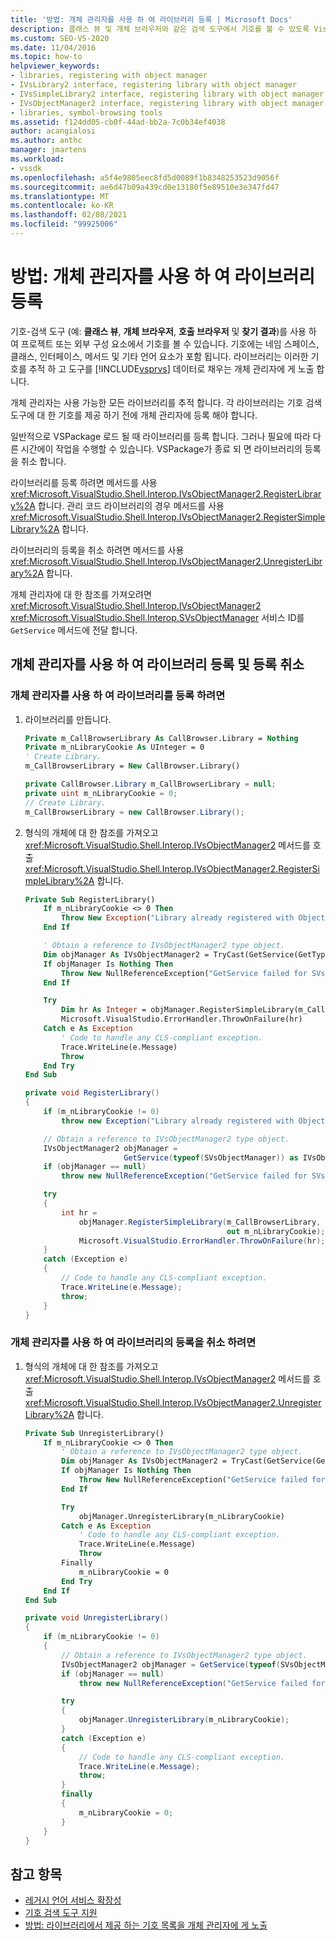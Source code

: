 ```yaml
---
title: '방법: 개체 관리자를 사용 하 여 라이브러리 등록 | Microsoft Docs'
description: 클래스 뷰 및 개체 브라우저와 같은 검색 도구에서 기호를 볼 수 있도록 Visual Studio 개체 관리자를 사용 하 여 라이브러리를 등록 하는 방법에 대해 알아봅니다.
ms.custom: SEO-VS-2020
ms.date: 11/04/2016
ms.topic: how-to
helpviewer_keywords:
- libraries, registering with object manager
- IVsLibrary2 interface, registering library with object manager
- IVsSimpleLibrary2 interface, registering library with object manager
- IVsObjectManager2 interface, registering library with object manager
- libraries, symbol-browsing tools
ms.assetid: f124dd05-cb0f-44ad-bb2a-7c0b34ef4038
author: acangialosi
ms.author: anthc
manager: jmartens
ms.workload:
- vssdk
ms.openlocfilehash: a5f4e9805eec8fd5d0089f1b8348253523d9056f
ms.sourcegitcommit: ae6d47b09a439cd0e13180f5e89510e3e347fd47
ms.translationtype: MT
ms.contentlocale: ko-KR
ms.lasthandoff: 02/08/2021
ms.locfileid: "99925006"
---
```

# <a name="how-to-register-a-library-with-the-object-manager"></a>방법: 개체 관리자를 사용 하 여 라이브러리 등록
기호-검색 도구 (예: **클래스 뷰**, **개체 브라우저**, **호출 브라우저** 및 **찾기 결과**)를 사용 하 여 프로젝트 또는 외부 구성 요소에서 기호를 볼 수 있습니다. 기호에는 네임 스페이스, 클래스, 인터페이스, 메서드 및 기타 언어 요소가 포함 됩니다. 라이브러리는 이러한 기호를 추적 하 고 도구를 [!INCLUDE[vsprvs](../../code-quality/includes/vsprvs_md.md)] 데이터로 채우는 개체 관리자에 게 노출 합니다.

 개체 관리자는 사용 가능한 모든 라이브러리를 추적 합니다. 각 라이브러리는 기호 검색 도구에 대 한 기호를 제공 하기 전에 개체 관리자에 등록 해야 합니다.

 일반적으로 VSPackage 로드 될 때 라이브러리를 등록 합니다. 그러나 필요에 따라 다른 시간에이 작업을 수행할 수 있습니다. VSPackage가 종료 되 면 라이브러리의 등록을 취소 합니다.

 라이브러리를 등록 하려면 메서드를 사용 <xref:Microsoft.VisualStudio.Shell.Interop.IVsObjectManager2.RegisterLibrary%2A> 합니다. 관리 코드 라이브러리의 경우 메서드를 사용 <xref:Microsoft.VisualStudio.Shell.Interop.IVsObjectManager2.RegisterSimpleLibrary%2A> 합니다.

 라이브러리의 등록을 취소 하려면 메서드를 사용 <xref:Microsoft.VisualStudio.Shell.Interop.IVsObjectManager2.UnregisterLibrary%2A> 합니다.

 개체 관리자에 대 한 참조를 가져오려면 <xref:Microsoft.VisualStudio.Shell.Interop.IVsObjectManager2> <xref:Microsoft.VisualStudio.Shell.Interop.SVsObjectManager> 서비스 ID를 `GetService` 메서드에 전달 합니다.

## <a name="register-and-unregister-a-library-with-the-object-manager"></a>개체 관리자를 사용 하 여 라이브러리 등록 및 등록 취소

### <a name="to-register-a-library-with-the-object-manager"></a>개체 관리자를 사용 하 여 라이브러리를 등록 하려면

1. 라이브러리를 만듭니다.

    ```vb
    Private m_CallBrowserLibrary As CallBrowser.Library = Nothing
    Private m_nLibraryCookie As UInteger = 0
    ' Create Library.
    m_CallBrowserLibrary = New CallBrowser.Library()
    ```

    ```csharp
    private CallBrowser.Library m_CallBrowserLibrary = null;
    private uint m_nLibraryCookie = 0;
    // Create Library.
    m_CallBrowserLibrary = new CallBrowser.Library();

    ```

2. 형식의 개체에 대 한 참조를 가져오고 <xref:Microsoft.VisualStudio.Shell.Interop.IVsObjectManager2> 메서드를 호출 <xref:Microsoft.VisualStudio.Shell.Interop.IVsObjectManager2.RegisterSimpleLibrary%2A> 합니다.

    ```vb
    Private Sub RegisterLibrary()
        If m_nLibraryCookie <> 0 Then
            Throw New Exception("Library already registered with Object Manager")
        End If

        ' Obtain a reference to IVsObjectManager2 type object.
        Dim objManager As IVsObjectManager2 = TryCast(GetService(GetType(SVsObjectManager)), IVsObjectManager2)
        If objManager Is Nothing Then
            Throw New NullReferenceException("GetService failed for SVsObjectManager")
        End If

        Try
            Dim hr As Integer = objManager.RegisterSimpleLibrary(m_CallBrowserLibrary, m_nLibraryCookie)
            Microsoft.VisualStudio.ErrorHandler.ThrowOnFailure(hr)
        Catch e As Exception
            ' Code to handle any CLS-compliant exception.
            Trace.WriteLine(e.Message)
            Throw
        End Try
    End Sub
    ```

    ```csharp
    private void RegisterLibrary()
    {
        if (m_nLibraryCookie != 0)
            throw new Exception("Library already registered with Object Manager");

        // Obtain a reference to IVsObjectManager2 type object.
        IVsObjectManager2 objManager =
                          GetService(typeof(SVsObjectManager)) as IVsObjectManager2;
        if (objManager == null)
            throw new NullReferenceException("GetService failed for SVsObjectManager");

        try
        {
            int hr =
                objManager.RegisterSimpleLibrary(m_CallBrowserLibrary,
                                                 out m_nLibraryCookie);
                Microsoft.VisualStudio.ErrorHandler.ThrowOnFailure(hr);
        }
        catch (Exception e)
        {
            // Code to handle any CLS-compliant exception.
            Trace.WriteLine(e.Message);
            throw;
        }
    }

    ```

### <a name="to-unregister-a-library-with-the-object-manager"></a>개체 관리자를 사용 하 여 라이브러리의 등록을 취소 하려면

1. 형식의 개체에 대 한 참조를 가져오고 <xref:Microsoft.VisualStudio.Shell.Interop.IVsObjectManager2> 메서드를 호출 <xref:Microsoft.VisualStudio.Shell.Interop.IVsObjectManager2.UnregisterLibrary%2A> 합니다.

    ```vb
    Private Sub UnregisterLibrary()
        If m_nLibraryCookie <> 0 Then
            ' Obtain a reference to IVsObjectManager2 type object.
            Dim objManager As IVsObjectManager2 = TryCast(GetService(GetType(SVsObjectManager)), IVsObjectManager2)
            If objManager Is Nothing Then
                Throw New NullReferenceException("GetService failed for SVsObjectManager")
            End If

            Try
                objManager.UnregisterLibrary(m_nLibraryCookie)
            Catch e As Exception
                ' Code to handle any CLS-compliant exception.
                Trace.WriteLine(e.Message)
                Throw
            Finally
                m_nLibraryCookie = 0
            End Try
        End If
    End Sub
    ```

    ```csharp
    private void UnregisterLibrary()
    {
        if (m_nLibraryCookie != 0)
        {
            // Obtain a reference to IVsObjectManager2 type object.
            IVsObjectManager2 objManager = GetService(typeof(SVsObjectManager)) as IVsObjectManager2;
            if (objManager == null)
                throw new NullReferenceException("GetService failed for SVsObjectManager");

            try
            {
                objManager.UnregisterLibrary(m_nLibraryCookie);
            }
            catch (Exception e)
            {
                // Code to handle any CLS-compliant exception.
                Trace.WriteLine(e.Message);
                throw;
            }
            finally
            {
                m_nLibraryCookie = 0;
            }
        }
    }

    ```

## <a name="see-also"></a>참고 항목
- [레거시 언어 서비스 확장성](../../extensibility/internals/legacy-language-service-extensibility.md)
- [기호 검색 도구 지원](../../extensibility/internals/supporting-symbol-browsing-tools.md)
- [방법: 라이브러리에서 제공 하는 기호 목록을 개체 관리자에 게 노출](../../extensibility/internals/how-to-expose-lists-of-symbols-provided-by-the-library-to-the-object-manager.md)
